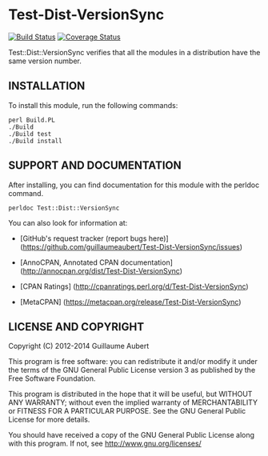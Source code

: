 Test-Dist-VersionSync
=====================

[![Build Status](https://travis-ci.org/guillaumeaubert/Test-Dist-VersionSync.png?branch=master)](https://travis-ci.org/guillaumeaubert/Test-Dist-VersionSync)
[![Coverage Status](https://coveralls.io/repos/guillaumeaubert/Test-Dist-VersionSync/badge.png?branch=master)](https://coveralls.io/r/guillaumeaubert/Test-Dist-VersionSync?branch=master)

Test::Dist::VersionSync verifies that all the modules in a distribution have the same version number.


INSTALLATION
------------

To install this module, run the following commands:

	perl Build.PL
	./Build
	./Build test
	./Build install


SUPPORT AND DOCUMENTATION
-------------------------

After installing, you can find documentation for this module with the
perldoc command.

	perldoc Test::Dist::VersionSync


You can also look for information at:

 * [GitHub's request tracker (report bugs here)]
   (https://github.com/guillaumeaubert/Test-Dist-VersionSync/issues)

 * [AnnoCPAN, Annotated CPAN documentation]
   (http://annocpan.org/dist/Test-Dist-VersionSync)

 * [CPAN Ratings]
   (http://cpanratings.perl.org/d/Test-Dist-VersionSync)

 * [MetaCPAN]
   (https://metacpan.org/release/Test-Dist-VersionSync)


LICENSE AND COPYRIGHT
---------------------

Copyright (C) 2012-2014 Guillaume Aubert

This program is free software: you can redistribute it and/or modify it under
the terms of the GNU General Public License version 3 as published by the Free
Software Foundation.

This program is distributed in the hope that it will be useful, but WITHOUT ANY
WARRANTY; without even the implied warranty of MERCHANTABILITY or FITNESS FOR A
PARTICULAR PURPOSE. See the GNU General Public License for more details.

You should have received a copy of the GNU General Public License along with
this program. If not, see http://www.gnu.org/licenses/

